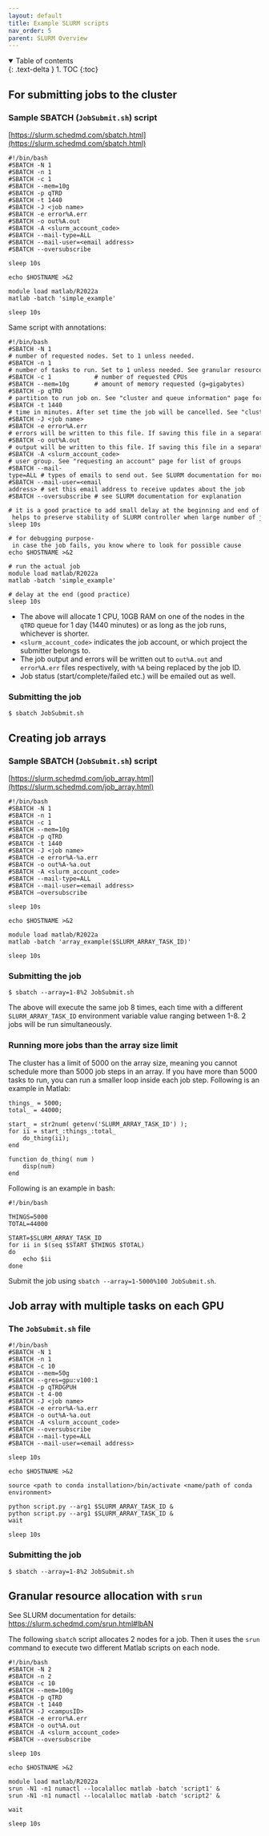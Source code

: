 ```yaml
---
layout: default
title: Example SLURM scripts
nav_order: 5
parent: SLURM Overview
---
```

<details open markdown="block">
  <summary>
    Table of contents
  </summary>
  {: .text-delta }
1. TOC
{:toc}
</details>

## For submitting jobs to the cluster

### Sample SBATCH (`JobSubmit.sh`) script
[https://slurm.schedmd.com/sbatch.html](https://slurm.schedmd.com/sbatch.html)

```
#!/bin/bash
#SBATCH -N 1
#SBATCH -n 1
#SBATCH -c 1
#SBATCH --mem=10g
#SBATCH -p qTRD
#SBATCH -t 1440
#SBATCH -J <job name>
#SBATCH -e error%A.err
#SBATCH -o out%A.out
#SBATCH -A <slurm_account_code>
#SBATCH --mail-type=ALL
#SBATCH --mail-user=<email address>
#SBATCH --oversubscribe

sleep 10s

echo $HOSTNAME >&2

module load matlab/R2022a
matlab -batch 'simple_example'

sleep 10s
```

Same script with annotations:

```
#!/bin/bash
#SBATCH -N 1            # number of requested nodes. Set to 1 unless needed.  
#SBATCH -n 1            # number of tasks to run. Set to 1 unless needed. See granular resource allocation below for example.
#SBATCH -c 1            # number of requested CPUs
#SBATCH --mem=10g       # amount of memory requested (g=gigabytes)
#SBATCH -p qTRD         # partition to run job on. See "cluster and queue information" page for more information.
#SBATCH -t 1440         # time in minutes. After set time the job will be cancelled. See "cluster and queue information" page for limits.
#SBATCH -J <job name>
#SBATCH -e error%A.err  # errors will be written to this file. If saving this file in a separate folder, make sure the folder exists, or the job will fail
#SBATCH -o out%A.out    # output will be written to this file. If saving this file in a separate folder, make sure the folder exists, or the job will fail
#SBATCH -A <slurm_account_code>     # user group. See "requesting an account" page for list of groups
#SBATCH --mail-type=ALL # types of emails to send out. See SLURM documentation for more possible values
#SBATCH --mail-user=<email address> # set this email address to receive updates about the job
#SBATCH --oversubscribe # see SLURM documentation for explanation

# it is a good practice to add small delay at the beginning and end of the job- helps to preserve stability of SLURM controller when large number of jobs fail simultaneously 
sleep 10s

# for debugging purpose- in case the job fails, you know where to look for possible cause
echo $HOSTNAME >&2

# run the actual job
module load matlab/R2022a
matlab -batch 'simple_example'

# delay at the end (good practice)
sleep 10s
```

-   The above will allocate 1 CPU, 10GB RAM on one of the nodes in the
    `qTRD` queue for 1 day (1440 minutes) or as long as the job runs,
    whichever is shorter.
-   `<slurm_account_code>` indicates the job account, or which project the submitter
    belongs to.
-   The job output and errors will be written out to `out%A.out` and
    `error%A.err` files respectively, with `%A` being replaced by the
    job ID.
-   Job status (start/complete/failed etc.) will be emailed out as well.

### Submitting the job

`$ sbatch JobSubmit.sh`

## Creating job arrays

### Sample SBATCH (`JobSubmit.sh`) script
[https://slurm.schedmd.com/job_array.html](https://slurm.schedmd.com/job_array.html)

```
#!/bin/bash
#SBATCH -N 1
#SBATCH -n 1
#SBATCH -c 1
#SBATCH --mem=10g
#SBATCH -p qTRD
#SBATCH -t 1440
#SBATCH -J <job name>
#SBATCH -e error%A-%a.err
#SBATCH -o out%A-%a.out
#SBATCH -A <slurm_account_code>
#SBATCH --mail-type=ALL
#SBATCH --mail-user=<email address>
#SBATCH –oversubscribe

sleep 10s

echo $HOSTNAME >&2

module load matlab/R2022a
matlab -batch 'array_example($SLURM_ARRAY_TASK_ID)'

sleep 10s
```

### Submitting the job

`$ sbatch --array=1-8%2 JobSubmit.sh`

The above will execute the same job 8 times, each time with a different
`SLURM_ARRAY_TASK_ID` environment variable value ranging between 1-8. 2
jobs will be run simultaneously.

### Running more jobs than the array size limit 
The cluster has a limit of 5000 on the array size, meaning you cannot schedule more than 5000 job steps in an array. If you have more than 5000 tasks to run, you can run a smaller loop inside each job step. Following is an example in Matlab:

```
things_ = 5000;
total_ = 44000;

start_ = str2num( getenv('SLURM_ARRAY_TASK_ID') );
for ii = start_:things_:total_
    do_thing(ii);
end

function do_thing( num )
    disp(num)
end
```

Following is an example in bash:

```
#!/bin/bash

THINGS=5000
TOTAL=44000

START=$SLURM_ARRAY_TASK_ID
for ii in $(seq $START $THINGS $TOTAL)
do
    echo $ii
done
```

Submit the job using `sbatch --array=1-5000%100 JobSubmit.sh`.

## Job array with multiple tasks on each GPU

### The `JobSubmit.sh` file

```
#!/bin/bash
#SBATCH -N 1
#SBATCH -n 1
#SBATCH -c 10
#SBATCH --mem=50g
#SBATCH --gres=gpu:v100:1
#SBATCH -p qTRDGPUH
#SBATCH -t 4-00
#SBATCH -J <job name>
#SBATCH -e error%A-%a.err
#SBATCH -o out%A-%a.out
#SBATCH -A <slurm_account_code>
#SBATCH --oversubscribe
#SBATCH --mail-type=ALL
#SBATCH --mail-user=<email address>

sleep 10s

echo $HOSTNAME >&2

source <path to conda installation>/bin/activate <name/path of conda environment>

python script.py --arg1 $SLURM_ARRAY_TASK_ID &
python script.py --arg1 $SLURM_ARRAY_TASK_ID &
wait

sleep 10s
```

### Submitting the job

`$ sbatch --array=1-8%2 JobSubmit.sh`

## Granular resource allocation with `srun`

See SLURM documentation for details:
<https://slurm.schedmd.com/srun.html#lbAN>

The following `sbatch` script allocates 2 nodes for a job. Then it uses
the `srun` command to execute two different Matlab scripts on each node.

```
#!/bin/bash
#SBATCH -N 2
#SBATCH -n 2
#SBATCH -c 10
#SBATCH --mem=100g
#SBATCH -p qTRD
#SBATCH -t 1440
#SBATCH -J <campusID>
#SBATCH -e error%A.err
#SBATCH -o out%A.out
#SBATCH -A <slurm_account_code>
#SBATCH --oversubscribe

sleep 10s

echo $HOSTNAME >&2 

module load matlab/R2022a
srun -N1 -n1 numactl --localalloc matlab -batch 'script1' &
srun -N1 -n1 numactl --localalloc matlab -batch 'script2' &

wait

sleep 10s
```
